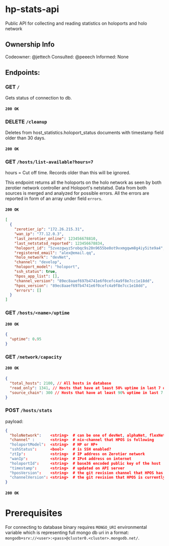 # hp-stats-api
Public API for collecting and reading statistics on holoports and holo network

## Ownership Info
Codeowner: @jettech
Consulted: @peeech
Informed: None


## Endpoints:

### GET `/`

Gets status of connection to db.

#### `200 OK`

### DELETE `/cleanup`

Deletes from host_statistics.holoport_status documents with timestamp field older than 30 days.

#### `200 OK`

### GET `/hosts/list-available?hours=7`

hours = Cut off time. Records older than this will be ignored.

This endpoint returns all the holoports on the holo network as seen by both zerotier network controller and Holoport's netstatsd. Data from both sources is merged and analyzed for possible errors. All the errors are reported in form of an array under field `errors`.

#### `200 OK`

```json
[
  {
    "zerotier_ip": "172.26.215.31",                                     # IP address on Zerotier network
    "wan_ip": "77.12.0.3",                                              # IPv4 address on internet
    "last_zerotier_online": 123456678810,                               # timestamp of the last contact of the host with Zerotier network controller
    "last_netstatsd_reported": 123456678834,                            # timestamp of the last update from netstatsd
    "holoport_id": "5zvezgwyz5robqc9s20n9655be0ot9vxmgqwm8g4iy5ite9a4", # base36 encoded public key of the host
    "registered_email": "alex@email.qq",                                # email address used at registration
    "holo_network": "devNet",                                           # can be one of devNet, alphaNet, flexNet...
    "channel": "develop",                                               # nix-channel that HPOS is following
    "holoport_model": "holoport",                                       # HP or HP+
    "ssh_status": true,                                                 # is SSH enabled?
    "hpos_app_list": [],                                                # list of hosted happs as reported by netstatsd
    "channel_version": "89ec8aaef697b4741e6f0cefc4a9f8e7cc1e18dd",      # the git revision that HPOS is currently running
    "hpos_version": "89ec8aaef697b4741e6f0cefc4a9f8e7cc1e18dd",         # the git revision channel that HPOS has downloaded
    "errors": []
  }
]
```

### GET `/hosts/<name>/uptime`

#### `200 OK`

```json
{
  "uptime": 0.95
}
```

### GET `/network/capacity`

#### `200 OK`

```json
{
  "total_hosts": 2100, // All hosts in database
  "read_only": 1341, // Hosts that have at least 50% uptime in last 7 days
  "source_chain": 300 // Hosts that have at least 90% uptime in last 7 days
}
```

### POST `/hosts/stats`

payload:
```json
{
  "holoNetwork":    <string>  # can be one of devNet, alphaNet, flexNet...
  "channel" :       <string>  # nix-channel that HPOS is following
  "holoportModel":  <string>  # HP or HP+
  "sshStatus":      <bool>    # is SSH enabled?
  "ztIp":           <string>  # IP address on Zerotier network
  "wanIp":          <string>  # IPv4 address on internet
  "holoportId":     <string>  # base36 encoded public key of the host
  "timestamp":      <string>  # updated on API server
  "hposVersion":    <string>  # the git revision channel that HPOS has downloaded
  "channelVersion": <string>  # the git revision that HPOS is currently running
}
```

#### `200 OK`

# Prerequisites

For connecting to database binary requires `MONGO_URI` environmental variable which is representing full mongo db uri in a format: `mongodb+srv://<user>:<pass>@cluster0.<cluster>.mongodb.net/`.
